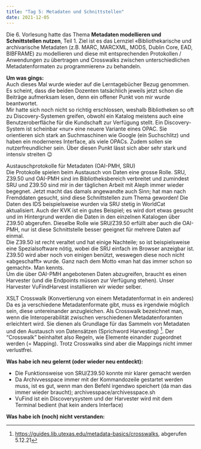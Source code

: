 ```yaml
---
title: "Tag 5: Metadaten und Schnittstellen"
date: 2021-12-05
---
```


Die 6. Vorlesung hatte das Thema **Metadaten modellieren und Schnittstellen nutzen**, Teil 1. Ziel ist es das Lernziel «Bibliothekarische und archivarische Metadaten (z.B. MARC, MARCXML, MODS, Dublin Core, EAD, BIBFRAME) zu modellieren und diese mit entsprechenden Protokollen / Anwendungen zu übertragen und Crosswalks zwischen unterschiedlichen Metadatenformaten zu programmieren» zu behandeln.

**Um was gings:**<br>
Auch dieses Mal wurde wieder auf die Lerntagebücher Bezug genommen. Es scheint, dass die beiden Dozenten tatsächlich jeweils jetzt schon die Beiträge aufmerksam lesen, denn ein offener Punkt von mir wurde beantwortet. <br>
Mir hatte sich noch nicht so richtig erschlossen, weshalb Bibliotheken so oft zu Discovery-Systemen greifen, obwohl ein Katalog meistens auch eine Benutzeroberfläche für die Kundschaft zur Verfügung stellt. Ein Discovery-System ist scheinbar «nur» eine neuere Variante eines OPAC. Sie orientieren sich stark an Suchmaschinen wie Google (ein Suchschlitz) und haben ein moderneres Interface, als viele OPACs. Zudem sollen sie nutzerfreundlicher sein. Über diesen Punkt lässt sich aber sehr stark und intensiv streiten 😉

Austauschprotokolle für Metadaten (OAI-PMH, SRU)<br>
Die Protokolle spielen beim Austausch von Daten eine grosse Rolle. SRU, Z39.50 und OAI-PMH sind im Bibliotheksbereich verbreitet und zumindest SRU und Z39.50 sind mir in der täglichen Arbeit mit Aleph immer wieder begegnet. Jetzt macht das damals angewandte auch Sinn; hat man nach Fremddaten gesucht, sind diese Schnittstellen zum Thema geworden! Die Daten des IDS beispielsweise wurden via SRU stetig in WorldCat aktualisiert. Auch der KVK ist ein gutes Beispiel; es wird dort etwas gesucht und im Hintergrund werden die Daten in den einzelnen Katalogen über Z39.50 abgerufen. Dieselbe Rolle wie SRU/Z39.50 erfüllt aber auch die OAI-PMH, nur ist diese Schnittstelle besser geeignet für mehrere Daten auf einmal.<br>
Die Z39.50 ist recht veraltet und hat einige Nachteile; so ist beispielsweise eine Spezialsoftware nötig, wobei die SRU einfach im Browser anzeigbar ist. Z39.50 wird aber noch von einigen benützt, weswegen diese noch nicht «abgeschafft» wurde. Ganz nach dem Motto «man hat das immer schon so gemacht». Man kennts.<br>
Um die über OAI-PMH angebotenen Daten abzugreifen, braucht es einen Harvester (und die Endpoints müssen zur Verfügung stehen). Unser Harvester VuFindHarvest installieren wir wieder selber. 

XSLT Crosswalk (Konvertierung von einem Metadatenformat in ein anderes)<br>
Da es ja verschiedene Metadatenformate gibt, muss es irgendwie möglich sein, diese untereinander anzugleichen. Als Crosswalk bezeichnet man, wenn die Interoperabilität zwischen verschiedenen Metadatenforamten erleichtert wird. Sie dienen als Grundlage für das Sammeln von Metadaten und den Austausch von Datensätzen (Sprichword Harvesting) [^1]. Der “Crosswalk” beinhaltet also Regeln, wie Elemente einander zugeordnet werden (= Mapping). Trotz Crosswalks sind aber die Mappings nicht immer verlustfrei. 


**Was habe ich neu gelernt (oder wieder neu entdeckt):**
-	Die Funktionsweise von SRU/Z39.50 konnte mir klarer gemacht werden
-	Da Archivvesspace immer mit der Kommandozeile gestartet werden muss, ist es gut, wenn man den Befehl irgendwo speichert (da man das immer wieder braucht); archivesspace/archivesspace.sh
-	VuFind ist ein Discoverysystem und der Harvester wird mit dem Terminal bedient (hat kein anders Interface) 

**Was habe ich (noch) nicht verstanden:**



[^1]: <https://guides.lib.utexas.edu/metadata-basics/crosswalks>, abgerufen 5.12.21
